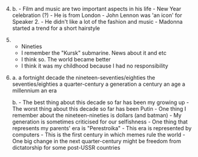 4.
    b.
        - Film and music are two important aspects in his life
        - New Year celebration (?)
        - He is from London
        - John Lennon was 'an icon' for Speaker 2.
        - He didn't like a lot of the fashion and music 
        - Madonna started a trend for a short hairstyle

5.
    - Nineties
    - I remember the "Kursk" submarine. News about it and etc
    - I think so. The world became better
    - I think it was my childhood because I had no responsibility

6.
    a.
        a fortnight
        decade
        the nineteen-seventies/eighties
        the seventies/eighties
        a quarter-century
        a generation
        a century
        an age
        a millennium
        an era

    b.
        - The best thing about this decade so far has been my growing up
        - The worst thing about this decade so far has been Putin
        - One thing I remember about the nineteen-nineties is dollars (and batman)
        - My generation is sometimes criticised for our selfishness 
        - One thing that represents my parents' era is "Perestroika"
        - This era is represented by computers
        - This is the first century in which memes rule the world
        - One big change in the next quarter-century might be freedom from dictatorship for some post-USSR countries

